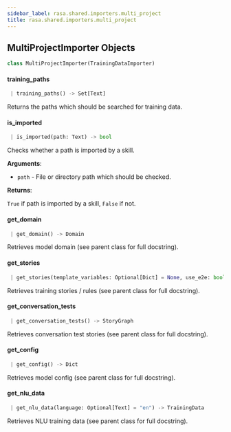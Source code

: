 ```yaml
---
sidebar_label: rasa.shared.importers.multi_project
title: rasa.shared.importers.multi_project
---
```

## MultiProjectImporter Objects

```python
class MultiProjectImporter(TrainingDataImporter)
```

#### training\_paths

```python
 | training_paths() -> Set[Text]
```

Returns the paths which should be searched for training data.

#### is\_imported

```python
 | is_imported(path: Text) -> bool
```

Checks whether a path is imported by a skill.

**Arguments**:

- `path` - File or directory path which should be checked.
  

**Returns**:

  `True` if path is imported by a skill, `False` if not.

#### get\_domain

```python
 | get_domain() -> Domain
```

Retrieves model domain (see parent class for full docstring).

#### get\_stories

```python
 | get_stories(template_variables: Optional[Dict] = None, use_e2e: bool = False, exclusion_percentage: Optional[int] = None) -> StoryGraph
```

Retrieves training stories / rules (see parent class for full docstring).

#### get\_conversation\_tests

```python
 | get_conversation_tests() -> StoryGraph
```

Retrieves conversation test stories (see parent class for full docstring).

#### get\_config

```python
 | get_config() -> Dict
```

Retrieves model config (see parent class for full docstring).

#### get\_nlu\_data

```python
 | get_nlu_data(language: Optional[Text] = "en") -> TrainingData
```

Retrieves NLU training data (see parent class for full docstring).

